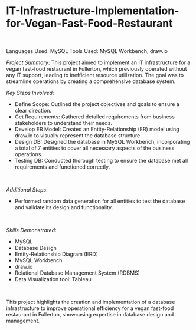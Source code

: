 # IT-Infrastructure-Implementation-for-Vegan-Fast-Food-Restaurant

<br />

Languages Used: MySQL
Tools Used: MySQL Workbench, draw.io
<br />

_Project Summary_:
This project aimed to implement an IT infrastructure for a vegan fast-food restaurant in Fullerton, which previously operated without any IT support, leading to inefficient resource utilization. The goal was to streamline operations by creating a comprehensive database system.
<br />

_Key Steps Involved_:

* Define Scope: Outlined the project objectives and goals to ensure a clear direction.
* Get Requirements: Gathered detailed requirements from business stakeholders to understand their needs.
* Develop ER Model: Created an Entity-Relationship (ER) model using draw.io to visually represent the database structure.
* Design DB: Designed the database in MySQL Workbench, incorporating a total of 7 entities to cover all necessary aspects of the business operations.
* Testing DB: Conducted thorough testing to ensure the database met all requirements and functioned correctly.
<br />

_Additional Steps_:

* Performed random data generation for all entities to test the database and validate its design and functionality.
<br />

_Skills Demonstrated_:

* MySQL
* Database Design
* Entity-Relationship Diagram (ERD)
* MySQL Workbench
* draw.io
* Relational Database Management System (RDBMS)
* Data Visualization tool: Tableau 
<br />

This project highlights the creation and implementation of a database infrastructure to improve operational efficiency for a vegan fast-food restaurant in Fullerton, showcasing expertise in database design and management.
<br />
